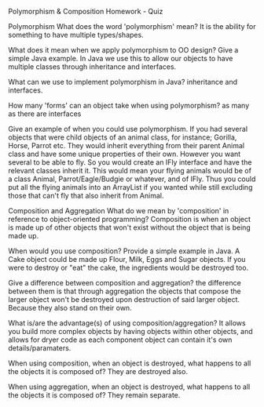 Polymorphism & Composition Homework - Quiz

Polymorphism
What does the word 'polymorphism' mean?
It is the ability for something to have multiple types/shapes.

What does it mean when we apply polymorphism to OO design? Give a simple Java example.
In Java we use this to allow our objects to have multiple classes through inheritance and interfaces.

What can we use to implement polymorphism in Java?
inheritance and interfaces.

How many 'forms' can an object take when using polymorphism?
as many as there are interfaces

Give an example of when you could use polymorphism.
If you had several objects that were child objects of an animal class, for instance; Gorilla, Horse, Parrot etc. They would inherit everything from their parent Animal class and have some unique properties of their own. However you want several to be able to fly. So you would create an IFly interface and have the relevant classes inherit it. This would mean your flying animals would be of a class Animal, Parrot/Eagle/Budgie or whatever, and of IFly. Thus you could put all the flying animals into an ArrayList if you wanted while still excluding those that can't fly that also inherit from Animal.

Composition and Aggregation
What do we mean by 'composition' in reference to object-oriented programming?
Composition is when an object is made up of other objects that won't exist without the object that is being made up.

When would you use composition? Provide a simple example in Java.
A Cake object could be made up Flour, Milk, Eggs and Sugar objects. If you were to destroy or "eat" the cake, the ingredients would be destroyed too.

Give a difference between composition and aggregation?
the difference between them is that through aggregation the objects that compose the larger object won't be destroyed upon destruction of said larger object. Because they also stand on their own.

What is/are the advantage(s) of using composition/aggregation?
It allows you build more complex objects by having objects within other objects, and allows for dryer code as each component object can contain it's own details/paramaters.

When using composition, when an object is destroyed, what happens to all the objects it is composed of?
They are destroyed also.

When using aggregation, when an object is destroyed, what happens to all the objects it is composed of?
They remain separate.